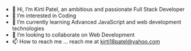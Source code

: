- 👋 Hi, I’m Kirti Patel, an ambitious and passionate Full Stack Developer  
- 👀 I’m interested in Coding 
- 🌱 I’m currently learning Advanced JavaScript and web development technologies 
- 💞️ I’m looking to collaborate on Web Development
- 📫 How to reach me ... reach me at kirti18patel@yahoo.com

<!---
kirti18patel/kirti18patel is a ✨ special ✨ repository because its `README.md` (this file) appears on your GitHub profile.
You can click the Preview link to take a look at your changes.
--->
